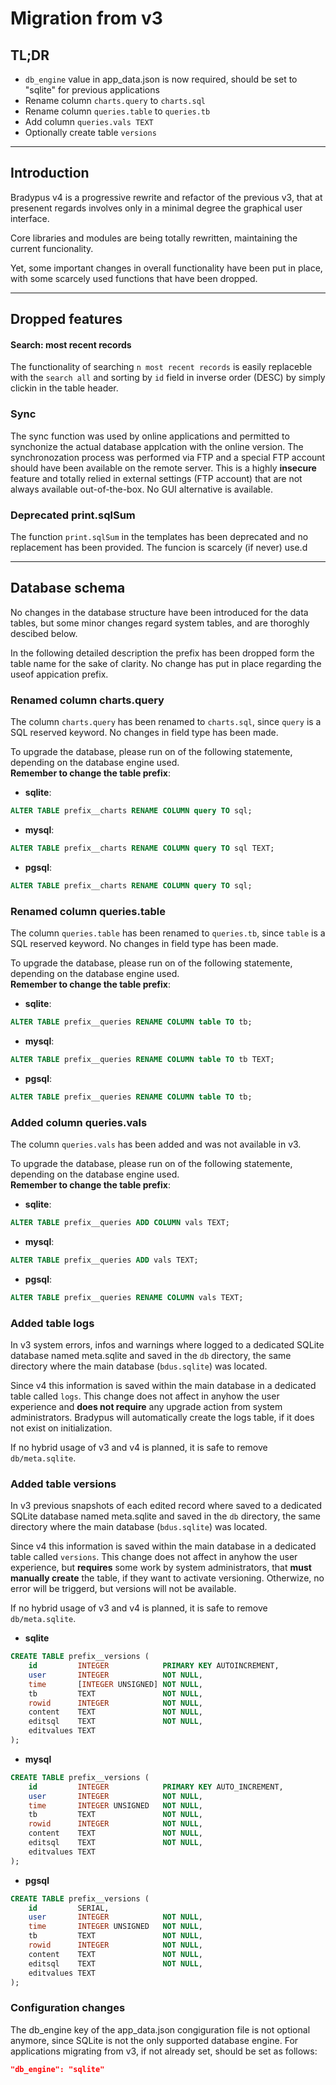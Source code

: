 # Migration from v3

## TL;DR
- `db_engine` value in app_data.json is now required, should be set to "sqlite" for previous applications
- Rename column `charts.query` to `charts.sql`
- Rename column `queries.table` to `queries.tb`
- Add column `queries.vals TEXT`
- Optionally create table `versions`

---

## Introduction

Bradypus v4 is a progressive rewrite and refactor of the previous v3, 
that at presenent regards involves only in a minimal degree the graphical user interface.

Core libraries and modules are being totally rewritten, maintaining the current funcionality.

Yet, some important changes in overall functionality have been put in place, with some scarcely used
functions that have been dropped.

---

## Dropped features

#### Search: most recent records
The functionality of searching `n most recent records` is easily replaceble with the `search all`
and sorting by `id` field in inverse order (DESC) by simply clickin in the table header.


### Sync
The sync function was used by online applications and permitted to synchonize the actual 
database applcation with the online version. The synchronozation process was performed via FTP
and a special FTP account should have been available on the remote server. This is a highly
**insecure** feature and totally relied in external settings (FTP account) that are not always
available out-of-the-box. No GUI alternative is available.

### Deprecated print.sqlSum
The function `print.sqlSum` in the templates has been deprecated and no replacement has been provided.
The funcion is scarcely (if never) use.d

---

## Database schema

No changes in the database structure have been introduced for the data tables, but some minor changes
regard system tables, and are thoroghly descibed below.

<p class="bg-warning p-3">In the following detailed description the prefix has been dropped form the table name for the sake
of clarity. No change has put in place regarding the useof appication prefix.</p>

### Renamed column charts.query

The column `charts.query` has been renamed to `charts.sql`, since `query` is a SQL reserved keyword.
No changes in field type has been made.

To upgrade the database, please run on of the following statemente, depending on the database engine used.  
**Remember to change the table prefix**:

- **sqlite**:
```sql
ALTER TABLE prefix__charts RENAME COLUMN query TO sql;
```
- **mysql**:
```sql
ALTER TABLE prefix__charts RENAME COLUMN query TO sql TEXT;
```
- **pgsql**: 
```sql
ALTER TABLE prefix__charts RENAME COLUMN query TO sql;
```

### Renamed column queries.table

The column `queries.table` has been renamed to `queries.tb`, since `table` is a SQL reserved keyword.
No changes in field type has been made.

To upgrade the database, please run on of the following statemente, depending on the database engine used.  
**Remember to change the table prefix**:

- **sqlite**: 
```sql
ALTER TABLE prefix__queries RENAME COLUMN table TO tb;
```
- **mysql**: 
```sql
ALTER TABLE prefix__queries RENAME COLUMN table TO tb TEXT;
```
- **pgsql**: 
```sql
ALTER TABLE prefix__queries RENAME COLUMN table TO tb;
```

### Added column queries.vals

The column `queries.vals` has been added and was not available in v3.

To upgrade the database, please run on of the following statemente, depending on the database engine used.  
**Remember to change the table prefix**:

- **sqlite**: 
```sql
ALTER TABLE prefix__queries ADD COLUMN vals TEXT;
```
- **mysql**: 
```sql
ALTER TABLE prefix__queries ADD vals TEXT;
```
- **pgsql**: 
```sql
ALTER TABLE prefix__queries RENAME COLUMN vals TEXT;
```

### Added table logs

In v3 system errors, infos and warnings where logged to a dedicated SQLite database
named meta.sqlite and saved in the `db` directory, the same directory where the main database
(`bdus.sqlite`) was located.

Since v4 this information is saved within the main database in a dedicated table
called `logs`. This change does not affect in anyhow the user experience and **does
not require** any upgrade action from system administrators. Bradypus will automatically
create the logs table, if it does not exist on initialization.

If no hybrid usage of v3 and v4 is planned, it is safe to remove `db/meta.sqlite`.

### Added table versions

In v3 previous snapshots of each edited record where saved to a dedicated SQLite database
named meta.sqlite and saved in the `db` directory, the same directory where the main database
(`bdus.sqlite`) was located.

Since v4 this information is saved within the main database in a dedicated table
called `versions`. This change does not affect in anyhow the user experience, but 
**requires** some work by system administrators, that **must manually create** the table,
if they want to activate versioning. Otherwize, no error will be triggerd, but versions will not be available.



If no hybrid usage of v3 and v4 is planned, it is safe to remove `db/meta.sqlite`.

- **sqlite**
```sql
CREATE TABLE prefix__versions (
    id         INTEGER            PRIMARY KEY AUTOINCREMENT,
    user       INTEGER            NOT NULL,
    time       [INTEGER UNSIGNED] NOT NULL,
    tb         TEXT               NOT NULL,
    rowid      INTEGER            NOT NULL,
    content    TEXT               NOT NULL,
    editsql    TEXT               NOT NULL,
    editvalues TEXT
);
```
- **mysql**
```sql
CREATE TABLE prefix__versions (
    id         INTEGER            PRIMARY KEY AUTO_INCREMENT,
    user       INTEGER            NOT NULL,
    time       INTEGER UNSIGNED   NOT NULL,
    tb         TEXT               NOT NULL,
    rowid      INTEGER            NOT NULL,
    content    TEXT               NOT NULL,
    editsql    TEXT               NOT NULL,
    editvalues TEXT
);
```
- **pgsql**
```sql
CREATE TABLE prefix__versions (
    id         SERIAL,
    user       INTEGER            NOT NULL,
    time       INTEGER UNSIGNED   NOT NULL,
    tb         TEXT               NOT NULL,
    rowid      INTEGER            NOT NULL,
    content    TEXT               NOT NULL,
    editsql    TEXT               NOT NULL,
    editvalues TEXT
);
```

### Configuration changes

The db_engine key of the app_data.json congiguration file is not optional anymore,
since SQLite is not the only supported database engine.
For applications migrating from v3, if not already set, should be set as follows:

```json
"db_engine": "sqlite"
```